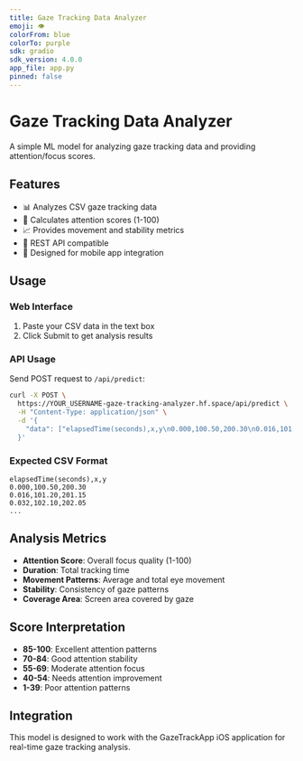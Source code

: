 ```yaml
---
title: Gaze Tracking Data Analyzer
emoji: 👁️
colorFrom: blue
colorTo: purple
sdk: gradio
sdk_version: 4.0.0
app_file: app.py
pinned: false
---
```


# Gaze Tracking Data Analyzer

A simple ML model for analyzing gaze tracking data and providing attention/focus scores.

## Features

- 📊 Analyzes CSV gaze tracking data
- 🎯 Calculates attention scores (1-100)
- 📈 Provides movement and stability metrics
- 🚀 REST API compatible
- 📱 Designed for mobile app integration

## Usage

### Web Interface
1. Paste your CSV data in the text box
2. Click Submit to get analysis results

### API Usage
Send POST request to `/api/predict`:

```bash
curl -X POST \
  https://YOUR_USERNAME-gaze-tracking-analyzer.hf.space/api/predict \
  -H "Content-Type: application/json" \
  -d '{
    "data": ["elapsedTime(seconds),x,y\n0.000,100.50,200.30\n0.016,101.20,201.15\n"]
  }'
```

### Expected CSV Format
```
elapsedTime(seconds),x,y
0.000,100.50,200.30
0.016,101.20,201.15
0.032,102.10,202.05
...
```

## Analysis Metrics

- **Attention Score**: Overall focus quality (1-100)
- **Duration**: Total tracking time
- **Movement Patterns**: Average and total eye movement
- **Stability**: Consistency of gaze patterns
- **Coverage Area**: Screen area covered by gaze

## Score Interpretation

- **85-100**: Excellent attention patterns
- **70-84**: Good attention stability
- **55-69**: Moderate attention focus
- **40-54**: Needs attention improvement
- **1-39**: Poor attention patterns

## Integration

This model is designed to work with the GazeTrackApp iOS application for real-time gaze tracking analysis.